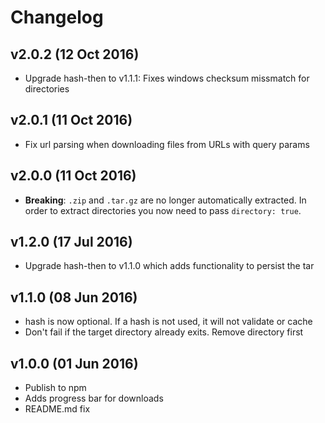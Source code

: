 # Changelog

## v2.0.2 (12 Oct 2016)
- Upgrade hash-then to v1.1.1:
Fixes windows checksum missmatch for directories

## v2.0.1 (11 Oct 2016)
- Fix url parsing when downloading files from URLs with query params

## v2.0.0 (11 Oct 2016)
- **Breaking**: ``.zip`` and ``.tar.gz`` are no longer automatically extracted.
In order to extract directories you now need to pass ``directory: true``.

## v1.2.0 (17 Jul 2016)
- Upgrade hash-then to v1.1.0 which adds functionality to persist the tar

## v1.1.0 (08 Jun 2016)
- hash is now optional. If a hash is not used, it will not validate or cache
- Don't fail if the target directory already exits. Remove directory first

## v1.0.0 (01 Jun 2016)
- Publish to npm
- Adds progress bar for downloads
- README.md fix
